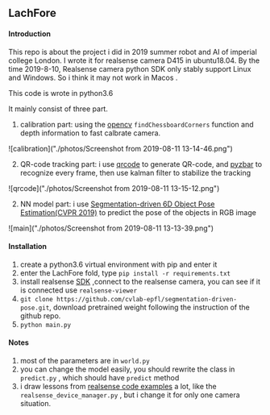 ## LachFore

#### Introduction

This repo is about the project i did in 2019 summer robot and AI of imperial college London. I wrote it for realsense camera D415 in ubuntu18.04. By the time 2019-8-10,  Realsense camera python SDK only stably support Linux and Windows. So i think it may not work in Macos .

This code is wrote in python3.6

It mainly consist of three part.

1.  calibration part: using the [opencv](https://pypi.org/project/opencv-python/) `findChessboardCorners` function and depth information to fast calbrate camera.

![calibration]("./photos/Screenshot from 2019-08-11 13-14-46.png")

2. QR-code tracking part: i use  [qrcode](https://pypi.org/project/qrcode/) to generate QR-code, and [pyzbar](https://pypi.org/project/pyzbar/) to recognize every frame, then use kalman filter to stabilize the tracking

![qrcode]("./photos/Screenshot from 2019-08-11 13-15-12.png")

2. NN model part: i use [Segmentation-driven 6D Object Pose Estimation(CVPR 2019)](https://github.com/cvlab-epfl/segmentation-driven-pose) to predict the pose of the objects in RGB image

![main]("./photos/Screenshot from 2019-08-11 13-13-39.png")

#### Installation

1. create a python3.6 virtual environment with pip and enter it
2. enter the LachFore fold, type `pip install -r requirements.txt` 
3. install realsense [SDK](https://www.intelrealsense.com/developers/)  ,connect to the realsense camera, you can see if it is connected use `realsense-viewer`
4. `git clone https://github.com/cvlab-epfl/segmentation-driven-pose.git`, download pretrained weight following the instruction of the github repo.
5. `python main.py `  

#### Notes

1. most of the parameters are in `world.py`
2. you can change the  model easily, you should rewrite the class in `predict.py` , which should have `predict` method
3. i draw lessons from [realsense code examples](https://github.com/IntelRealSense/librealsense/tree/master/wrappers/python/examples/box_dimensioner_multicam) a lot, like the `realsense_device_manager.py` , but i change it for only one camera situation.

